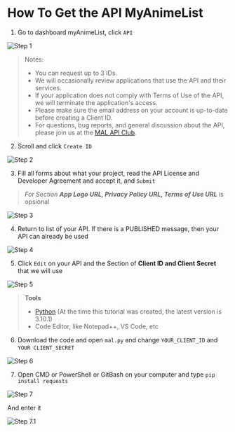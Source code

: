 # How To Get the API MyAnimeList

1. Go to dashboard myAnimeList, click <code>API</code>

![Step 1](https://github.com/nurkholiqansori/apiMyAnimeList/blob/main/img/step%201.png "Step 1")

> Notes:
> - You can request up to 3 IDs.
> - We will occasionally review applications that use the API and their services.
> - If your application does not comply with Terms of Use of the API, we will terminate the application's access.
> - Please make sure the email address on your account is up-to-date before creating a Client ID.
> - For questions, bug reports, and general discussion about the API, please join us at the [MAL API Club](https://myanimelist.net/clubs.php?cid=13727 "MAL API Club").

2. Scroll and click <code>Create ID</code>

![Step 2](https://github.com/nurkholiqansori/apiMyAnimeList/blob/main/img/step%202.png "Step 2")

3. Fill all forms about what your project, read the API License and Developer Agreement and accept it, and <code>Submit</code>

> _For Section **App Logo URL, Privacy Policy URL, Terms of Use URL**_ is opsional

![Step 3](https://github.com/nurkholiqansori/apiMyAnimeList/blob/main/img/step%203.png "Step 3")

4. Return to list of your API. If there is a PUBLISHED message, then your API can already be used

![Step 4](https://github.com/nurkholiqansori/apiMyAnimeList/blob/main/img/step%204.png "Step 4")

5. Click <code>Edit</code> on your API and the Section of **Client ID and Client Secret** that we will use

![Step 5](https://github.com/nurkholiqansori/apiMyAnimeList/blob/main/img/Step%205.png "Step 5")


> **Tools**
> - [Python](https://www.python.org/downloads/ "Download Python") (At the time this tutorial was created, the latest version is 3.10.1)
> - Code Editor, like Notepad++, VS Code, etc

6. Download the code and open <code>mal.py</code> and change <code>YOUR_CLIENT_ID</code> and <code>YOUR CLIENT_SECRET</code>

![Step 6](https://github.com/nurkholiqansori/apiMyAnimeList/blob/main/img/Step%201.1.png "Step 6")

7. Open CMD or PowerShell or GitBash on your computer and type <code>pip install requests</code>

![Step 7](https://github.com/nurkholiqansori/apiMyAnimeList/blob/main/img/step%207.png "Step 7")

And enter it

![Step 7.1](https://github.com/nurkholiqansori/apiMyAnimeList/blob/main/img/Step%207.1.png "Step 7.1")
